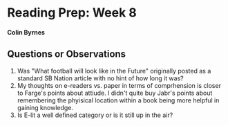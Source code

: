 # Reading Prep: Week 8

#### Colin Byrnes

## Questions or Observations

1. Was "What football will look like in the Future" originally posted as a standard SB Nation article with no hint of how long it was? 
2. My thoughts on e-readers vs. paper in terms of comprhension is closer to Farge's points about attiude. I didn't quite buy Jabr's points about remembering the phyisical location within a book being more helpful in gaining knowledge.
3. Is E-lit a well defined category or is it still up in the air?